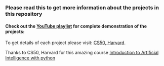 ### Please read this to get more information about the projects in this repository
#### Check out the [YouTube playlist](https://www.youtube.com/playlist?list=PLQvAnVnC1GkjdjSjJr6GFT8O2TAc6_Jns) for complete demonstration of the projects: 


To get details of each project please visit: [CS50, Harvard](https://www.cs50.harvard.edu/ai/2020/).

Thanks to CS50, Harvard for this amazing course [Introduction to Artificial Intelligence with python](https://www.edx.org/course/cs50s-introduction-to-artificial-intelligence-with-python)
